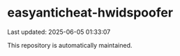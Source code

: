 # easyanticheat-hwidspoofer

Last updated: 2025-06-05 01:33:07

This repository is automatically maintained.
